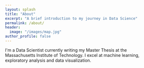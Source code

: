 ```yaml
---
layout: splash
title: "About"
excerpt: "A brief introduction to my journey in Data Science"
permalink: /about/
header:
  image: "/images/map.jpg"
author_profile: false
---
```


I'm a Data Scientist currently writing my Master Thesis at the Massachusetts Institute of Technology.
I excel at machine learning, exploratory analysis and data visualization.

